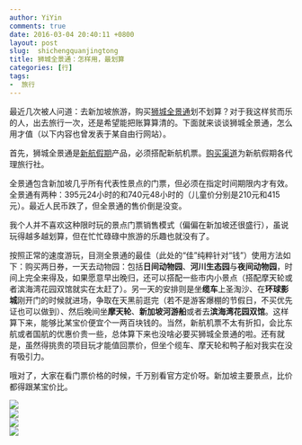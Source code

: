 ```yaml
---
author: YiYin
comments: true
date: 2016-03-04 20:40:11 +0800
layout: post
slug:  shichengquanjingtong
title: 狮城全景通：怎样用，最划算
categories: [行]
tags:
-  旅行
---
```

最近几次被人问道：去新加坡旅游，购买[狮城全景通](http://www.siaholidays.com.cn/card/)划不划算？对于我这样贫而乐的人，出去旅行一次，还是希望能把账算算清的。下面就来谈谈狮城全景通，怎么用才值（以下内容也曾发表于某自由行网站）。

首先，狮城全景通是[新航假期](http://www.siaholidays.com.cn/)产品，必须搭配新航机票。[购买渠道](http://www.siaholidays.com.cn/proxy/)为新航假期各代理旅行社。

全景通包含新加坡几乎所有代表性景点的门票，但必须在指定时间期限内才有效。全景通有两种：395元24小时的和740元48小时的（儿童价分别是210元和415元）。最近人民币跌了，但全景通的售价倒是没变。

我个人并不喜欢这种限时玩的景点门票销售模式（偏偏在新加坡还很盛行），虽说玩得越多越划算，但在忙忙碌碌中旅游的乐趣也就没有了。

按照正常的速度游玩，目测全景通的最佳（此处的“佳”纯粹针对“钱”）使用方法如下：购买两日券，一天去动物园：包括**日间动物园**、**河川生态园**与**夜间动物园**，时间上完全来得及，如果愿意早出晚归，还可以搭配一些市内小景点（搭配摩天轮或者滨海湾花园双馆就实在太赶了）。另一天的安排则是坐**缆车**上圣淘沙、在**环球影城**刚开门的时候就进场，争取在天黑前逛完（若不是游客爆棚的节假日，不买优先证也可以做到）、然后晚间坐**摩天轮**、**新加坡河游船**或者去**滨海湾花园双馆**。这样算下来，能够比某宝价便宜个一两百块钱的。当然，新航机票不太有折扣，会比东航或者国航的优惠价贵一些，总体算下来也没啥必要买狮城全景通的啦。还有就是，虽然得挑贵的项目玩才能值回票价，但坐个缆车、摩天轮和鸭子船对我实在没有吸引力。

哦对了，大家在看门票价格的时候，千万别看官方定价呀。新加坡主要景点，比价都得跟某宝价比。

![](/public/images/Singapore1/pjg)  
![](/public/images/Singapore2/pjg)  
![](/public/images/Singapore3/pjg)  
![](/public/images/Singapore4/pjg)
